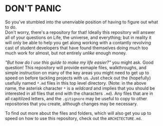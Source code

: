 # DON'T PANIC

So you've stumbled into the unenviable position of having to figure out what to do.  
Don't worry, there's a repository for that!  Ideally this repository will answer 
all of your questions on Life, the universe, and everything; but in reality it 
will only be able to help you get along working with a contantly revolving cast of
student developers that have found themselves doing much too much work for almost,
but not entirely *unlike* enough money.

*"But how do I use this guide to make my life easier?"* you might ask.  Good question!
This repository will provide exmaple files, walkthroughs, and simple instruction on
many of the key areas you might need to get up to speed on before tackling projects
with us.  Just check out the (hopefully) usefully named `*.md` files in this top 
level directory. (Note: in the above name, the asterisk character `*` is a *wildcard*
and implies that you should be interested in all files that end with the characters 
`.md`).  Any files that are in all capitilzed letters, and the `.gitignore`  may be 
useful to copy to other repositories that you create, although changes may be 
necessary. 

To find out more about the files and folders, which will also get you up to speed on
how to use this repository, check out the `ARCHITECTURE.md`. 




